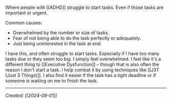 Where people with [[ADHD]] struggle to start tasks. Even if those tasks are important or urgent.

Common causes:
- Overwhelmed by the number or size of tasks.
- Fear of not being able to do the task perfectly or adequately.
- Just being uninterested in the task at end.

I have this, and often struggle to start tasks. Especially if I have too many tasks due or they seem too big. I simply feel overwhelmed. I feel like it's a different thing to [[Executive Dysfunction]] – though that is also often the reason I don't start a task. I help combat it by using techniques like [[J3T (Just 3 Things)]]. I also find it easier if the task has a tight deadline or if someone is waiting on me to finish the task.

***

*Created: [[2024-08-01]]*